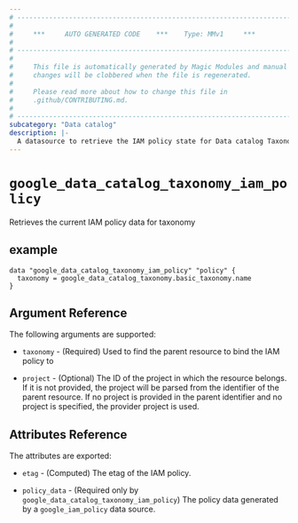 ```yaml
---
# ----------------------------------------------------------------------------
#
#     ***     AUTO GENERATED CODE    ***    Type: MMv1     ***
#
# ----------------------------------------------------------------------------
#
#     This file is automatically generated by Magic Modules and manual
#     changes will be clobbered when the file is regenerated.
#
#     Please read more about how to change this file in
#     .github/CONTRIBUTING.md.
#
# ----------------------------------------------------------------------------
subcategory: "Data catalog"
description: |-
  A datasource to retrieve the IAM policy state for Data catalog Taxonomy
---
```



# `google_data_catalog_taxonomy_iam_policy`
Retrieves the current IAM policy data for taxonomy



## example

```hcl
data "google_data_catalog_taxonomy_iam_policy" "policy" {
  taxonomy = google_data_catalog_taxonomy.basic_taxonomy.name
}
```

## Argument Reference

The following arguments are supported:

* `taxonomy` - (Required) Used to find the parent resource to bind the IAM policy to

* `project` - (Optional) The ID of the project in which the resource belongs.
    If it is not provided, the project will be parsed from the identifier of the parent resource. If no project is provided in the parent identifier and no project is specified, the provider project is used.

## Attributes Reference

The attributes are exported:

* `etag` - (Computed) The etag of the IAM policy.

* `policy_data` - (Required only by `google_data_catalog_taxonomy_iam_policy`) The policy data generated by
  a `google_iam_policy` data source.

